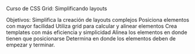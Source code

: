 Curso de CSS Grid: Simplificando layouts

Objetivos:
Simplifica la creación de layouts complejos
Posiciona elementos con mayor facilidad
Utiliza grid para calcular y alinear elementos
Crea templates con más eficiencia y simplicidad
Alinea los elementos en donde tienen que posicionarse
Determina en donde los elementos deben de empezar y terminar.
